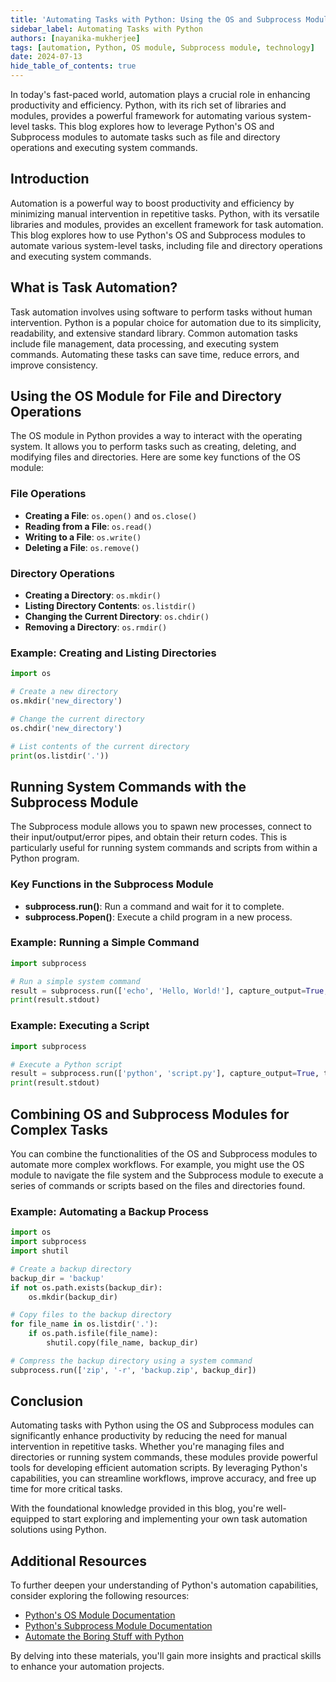 ```yaml
---
title: 'Automating Tasks with Python: Using the OS and Subprocess Modules'
sidebar_label: Automating Tasks with Python
authors: [nayanika-mukherjee]
tags: [automation, Python, OS module, Subprocess module, technology]
date: 2024-07-13
hide_table_of_contents: true
---
```


In today's fast-paced world, automation plays a crucial role in enhancing productivity and efficiency. Python, with its rich set of libraries and modules, provides a powerful framework for automating various system-level tasks. This blog explores how to leverage Python's OS and Subprocess modules to automate tasks such as file and directory operations and executing system commands.

<!-- truncate -->

## Introduction

Automation is a powerful way to boost productivity and efficiency by minimizing manual intervention in repetitive tasks. Python, with its versatile libraries and modules, provides an excellent framework for task automation. This blog explores how to use Python's OS and Subprocess modules to automate various system-level tasks, including file and directory operations and executing system commands.

## What is Task Automation?

Task automation involves using software to perform tasks without human intervention. Python is a popular choice for automation due to its simplicity, readability, and extensive standard library. Common automation tasks include file management, data processing, and executing system commands. Automating these tasks can save time, reduce errors, and improve consistency.

## Using the OS Module for File and Directory Operations

The OS module in Python provides a way to interact with the operating system. It allows you to perform tasks such as creating, deleting, and modifying files and directories. Here are some key functions of the OS module:

### File Operations

- **Creating a File**: `os.open()` and `os.close()`
- **Reading from a File**: `os.read()`
- **Writing to a File**: `os.write()`
- **Deleting a File**: `os.remove()`

### Directory Operations

- **Creating a Directory**: `os.mkdir()`
- **Listing Directory Contents**: `os.listdir()`
- **Changing the Current Directory**: `os.chdir()`
- **Removing a Directory**: `os.rmdir()`

### Example: Creating and Listing Directories

```python
import os

# Create a new directory
os.mkdir('new_directory')

# Change the current directory
os.chdir('new_directory')

# List contents of the current directory
print(os.listdir('.'))
```

## Running System Commands with the Subprocess Module

The Subprocess module allows you to spawn new processes, connect to their input/output/error pipes, and obtain their return codes. This is particularly useful for running system commands and scripts from within a Python program.

### Key Functions in the Subprocess Module

- **subprocess.run()**: Run a command and wait for it to complete.
- **subprocess.Popen()**: Execute a child program in a new process.

### Example: Running a Simple Command

```python
import subprocess

# Run a simple system command
result = subprocess.run(['echo', 'Hello, World!'], capture_output=True, text=True)
print(result.stdout)
```

### Example: Executing a Script

```python
import subprocess

# Execute a Python script
result = subprocess.run(['python', 'script.py'], capture_output=True, text=True)
print(result.stdout)
```

## Combining OS and Subprocess Modules for Complex Tasks

You can combine the functionalities of the OS and Subprocess modules to automate more complex workflows. For example, you might use the OS module to navigate the file system and the Subprocess module to execute a series of commands or scripts based on the files and directories found.

### Example: Automating a Backup Process

```python
import os
import subprocess
import shutil

# Create a backup directory
backup_dir = 'backup'
if not os.path.exists(backup_dir):
    os.mkdir(backup_dir)

# Copy files to the backup directory
for file_name in os.listdir('.'):
    if os.path.isfile(file_name):
        shutil.copy(file_name, backup_dir)

# Compress the backup directory using a system command
subprocess.run(['zip', '-r', 'backup.zip', backup_dir])
```

## Conclusion

Automating tasks with Python using the OS and Subprocess modules can significantly enhance productivity by reducing the need for manual intervention in repetitive tasks. Whether you're managing files and directories or running system commands, these modules provide powerful tools for developing efficient automation scripts. By leveraging Python's capabilities, you can streamline workflows, improve accuracy, and free up time for more critical tasks.

With the foundational knowledge provided in this blog, you're well-equipped to start exploring and implementing your own task automation solutions using Python.

## Additional Resources

To further deepen your understanding of Python's automation capabilities, consider exploring the following resources:

- [Python's OS Module Documentation](https://docs.python.org/3/library/os.html)
- [Python's Subprocess Module Documentation](https://docs.python.org/3/library/subprocess.html)
- [Automate the Boring Stuff with Python](https://automatetheboringstuff.com/)

By delving into these materials, you'll gain more insights and practical skills to enhance your automation projects.
